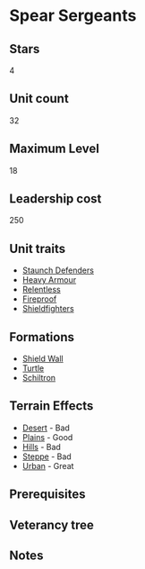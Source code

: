 # Spear Sergeants

## Stars
4

## Unit count
32

## Maximum Level
18

## Leadership cost
250

## Unit traits
* [Staunch Defenders](../../unit-traits/staunch-defenders.md)
* [Heavy Armour](../../unit-traits/heavy-armour.md)
* [Relentless](../../unit-traits/relentless.md)
* [Fireproof](../../unit-traits/fireproof.md)
* [Shieldfighters](../../unit-traits/shieldfighters.md)

## Formations
* [Shield Wall](../../formations/shield-wall.md)
* [Turtle](../../formations/turtle.md)
* [Schiltron](../../formations/schiltron.md)

## Terrain Effects
* [Desert](../../terrain-effects/desert) - Bad
* [Plains](../../terrain-effects/) - Good
* [Hills](../../terrain-effects/) - Bad
* [Steppe](../../terrain-effects/) - Bad
* [Urban](../../terrain-effects/) - Great

## Prerequisites

## Veterancy tree

## Notes
